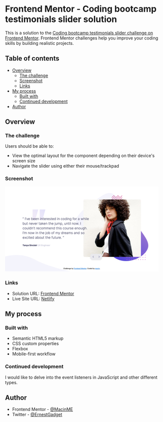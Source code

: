 # Frontend Mentor - Coding bootcamp testimonials slider solution

This is a solution to the [Coding bootcamp testimonials slider challenge on Frontend Mentor](https://www.frontendmentor.io/challenges/coding-bootcamp-testimonials-slider-4FNyLA8JL). Frontend Mentor challenges help you improve your coding skills by building realistic projects.

## Table of contents

- [Overview](#overview)
  - [The challenge](#the-challenge)
  - [Screenshot](#screenshot)
  - [Links](#links)
- [My process](#my-process)
  - [Built with](#built-with)
  - [Continued development](#continued-development)
- [Author](#author)

## Overview

### The challenge

Users should be able to:

- View the optimal layout for the component depending on their device's screen size
- Navigate the slider using either their mouse/trackpad

### Screenshot

![](./assets/screenshot.png)

### Links

- Solution URL: [Frontend Mentor](https://www.frontendmentor.io/solutions/responsive-testimonial-slider-with-flexbox-and-media-queries-vmgYoRaoTy)
- Live Site URL: [Netlify](https://testimonial-slider-macin.netlify.app/)

## My process

### Built with

- Semantic HTML5 markup
- CSS custom properties
- Flexbox
- Mobile-first workflow

### Continued development

I would like to delve into the event listeners in JavaScript and other different types.

## Author

- Frontend Mentor - [@MacinME](https://www.frontendmentor.io/profile/MacinME)
- Twitter - [@ErnestGadget](https://twitter.com/ErnestGadget)
